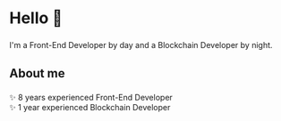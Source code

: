 ###

<h1>Hello 👋</h1>

###

<p>I'm a Front-End Developer by day and a Blockchain Developer by night.</p>

###

<h2>About me</h2>

###

<p>✨ 8 years experienced Front-End Developer<br>✨ 1 year experienced Blockchain Developer
